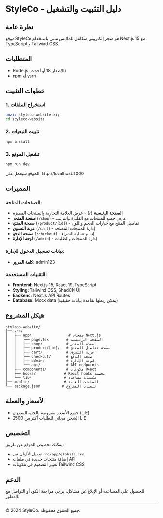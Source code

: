 # StyleCo - دليل التثبيت والتشغيل

## نظرة عامة
موقع StyleCo هو متجر إلكتروني متكامل للملابس مبني باستخدام Next.js 15 مع TypeScript و Tailwind CSS.

## المتطلبات
- Node.js (الإصدار 18 أو أحدث)
- npm أو yarn

## خطوات التثبيت

### 1. استخراج الملفات
```bash
unzip styleco-website.zip
cd styleco-website
```

### 2. تثبيت التبعيات
```bash
npm install
```

### 3. تشغيل الموقع
```bash
npm run dev
```

الموقع سيعمل على: http://localhost:3000

## المميزات

### الصفحات المتاحة:
- **الصفحة الرئيسية** (`/`) - عرض العلامة التجارية والمنتجات المميزة
- **صفحة المتجر** (`/shop`) - عرض جميع المنتجات مع الفلترة والترتيب
- **صفحة المنتج** (`/product/[id]`) - تفاصيل المنتج مع خيارات الحجم واللون
- **عربة التسوق** (`/cart`) - إدارة المنتجات المضافة
- **صفحة الدفع** (`/checkout`) - إتمام عملية الشراء
- **لوحة الإدارة** (`/admin`) - إدارة المنتجات والطلبات

### بيانات تسجيل الدخول للإدارة:
- **كلمة المرور:** admin123

### التقنيات المستخدمة:
- **Frontend:** Next.js 15, React 19, TypeScript
- **Styling:** Tailwind CSS, ShadCN UI
- **Backend:** Next.js API Routes
- **Database:** Mock data (يمكن ربطها بقاعدة بيانات حقيقية)

## هيكل المشروع

```
styleco-website/
├── src/
│   ├── app/                 # صفحات Next.js
│   │   ├── page.tsx        # الصفحة الرئيسية
│   │   ├── shop/           # صفحة المتجر
│   │   ├── product/[id]/   # صفحة تفاصيل المنتج
│   │   ├── cart/           # عربة التسوق
│   │   ├── checkout/       # صفحة الدفع
│   │   ├── admin/          # لوحة الإدارة
│   │   └── api/            # API endpoints
│   ├── components/         # مكونات React
│   ├── hooks/             # React hooks مخصصة
│   └── lib/               # مكتبات مساعدة
├── public/                # الملفات العامة
└── package.json          # تبعيات المشروع
```

## الأسعار والعملة
- جميع الأسعار معروضة بالجنيه المصري (L.E)
- الشحن مجاني للطلبات أكثر من 2500 L.E

## التخصيص
يمكنك تخصيص الموقع عن طريق:
- تعديل الألوان في `src/app/globals.css`
- إضافة منتجات جديدة في ملفات API
- تغيير التصميم في مكونات Tailwind CSS

## الدعم
للحصول على المساعدة أو الإبلاغ عن مشاكل، يرجى مراجعة الكود أو التواصل مع المطور.

---
© 2024 StyleCo. جميع الحقوق محفوظة.
